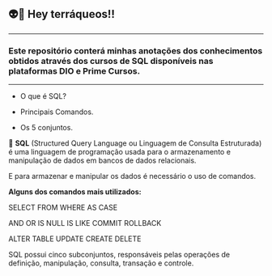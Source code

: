 ## 👽📣 Hey terráqueos!!
---


### Este repositório conterá minhas anotações dos conhecimentos obtidos através dos cursos de SQL disponíveis nas plataformas DIO e Prime Cursos.
---


* O que é SQL?

* Principais Comandos.

* Os 5 conjuntos.




🏁 **SQL** (Structured Query Language ou Linguagem de Consulta Estruturada) é uma linguagem de programação usada para o armazenamento e manipulação de dados em bancos de dados relacionais.

E para armazenar e manipular os dados é necessário o uso de comandos.



**Alguns dos comandos mais utilizados:**

SELECT
FROM
WHERE
AS
CASE

AND
OR
IS NULL
IS LIKE
COMMIT
ROLLBACK

ALTER TABLE
UPDATE
CREATE
DELETE




SQL possui cinco subconjuntos, responsáveis pelas operações de definição, manipulação, consulta, transação e controle.




